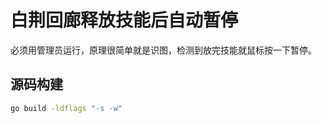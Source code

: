 # 白荆回廊释放技能后自动暂停

必须用管理员运行，原理很简单就是识图，检测到放完技能就鼠标按一下暂停。

## 源码构建

```bash
go build -ldflags "-s -w"
```